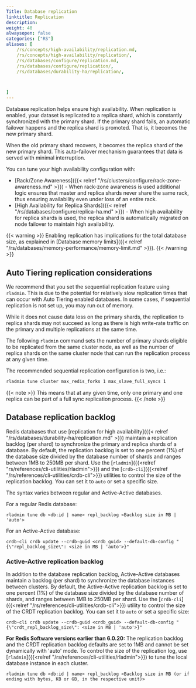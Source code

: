 ```yaml
---
Title: Database replication
linktitle: Replication
description:
weight: 40
alwaysopen: false
categories: ["RS"]
aliases: [
    /rs/concepts/high-availability/replication.md,
    /rs/concepts/high-availability/replication/,
    /rs/databases/configure/replication.md,
    /rs/databases/configure/replication/,
    /rs/databases/durability-ha/replication/,



]
---
```

Database replication helps ensure high availability.
When replication is enabled, your dataset is replicated to a replica shard,
which is constantly synchronized with the primary shard. If the primary 
shard fails, an automatic failover happens and the replica shard is promoted.  That is, it becomes the new primary shard. 

When the old primary shard recovers, it becomes
the replica shard of the new primary shard. This auto-failover mechanism
guarantees that data is served with minimal interruption.

You can tune your high availability configuration with:

- [Rack/Zone
Awareness]({{< relref "/rs/clusters/configure/rack-zone-awareness.md" >}}) - When rack-zone awareness is used additional logic ensures that master and replica shards never share the same rack, thus ensuring availability even under loss of an entire rack.
- [High Availability for Replica Shards]({{< relref "/rs/databases/configure/replica-ha.md" >}}) - When high availability
for replica shards is used, the replica shard is automatically migrated on node failover to maintain high availability.

{{< warning >}}
Enabling replication has implications for the total database size,
as explained in [Database memory limits]({{< relref "/rs/databases/memory-performance/memory-limit.md" >}}).
{{< /warning >}}

## Auto Tiering replication considerations

We recommend that you set the sequential replication feature using
`rladmin`. This is due to the potential for relatively slow replication
times that can occur with Auto Tiering enabled databases. In some
cases, if sequential replication is not set up, you may run out of memory. 

While it does not cause data loss on the
primary shards, the replication to replica shards may not succeed as long
as there is high write-rate traffic on the primary and multiple
replications at the same time.

The following `rladmin` command sets the number of primary shards eligible to
be replicated from the same cluster node, as well as the number of replica
shards on the same cluster node that can run the replication process at
any given time.

The recommended sequential replication configuration is two, i.e.:

```sh
rladmin tune cluster max_redis_forks 1 max_slave_full_syncs 1
```

{{< note >}}
This means that at any given time,
only one primary and one replica can be part of a full sync replication process.
{{< /note >}}

## Database replication backlog

Redis databases that use [replication for high availability]({{< relref "/rs/databases/durability-ha/replication.md" >}}) maintain a replication backlog (per shard) to synchronize the primary and replica shards of a database.
By default, the replication backlog is set to one percent (1%) of the database size divided by the database number of shards and ranges between 1MB to 250MB per shard.
Use the [`rladmin`]({{<relref "rs/references/cli-utilities/rladmin">}}) and the [`crdb-cli`]({{<relref "/rs/references/cli-utilities/crdb-cli">}}) utilities to control the size of the replication backlog. You can set it to `auto` or set a specific size.  

The syntax varies between regular and Active-Active databases. 

For a regular Redis database:
```text
rladmin tune db <db:id | name> repl_backlog <Backlog size in MB | 'auto'>
```

For an Active-Active database:
```text
crdb-cli crdb update --crdb-guid <crdb_guid> --default-db-config "{\"repl_backlog_size\": <size in MB | 'auto'>}"
```

### Active-Active replication backlog

In addition to the database replication backlog, Active-Active databases maintain a backlog (per shard) to synchronize the database instances between clusters.
By default, the Active-Active replication backlog is set to one percent (1%) of the database size divided by the database number of shards, and ranges between 1MB to 250MB per shard.
Use the [`crdb-cli`]({{<relref "/rs/references/cli-utilities/crdb-cli">}}) utility to control the size of the CRDT replication backlog. You can set it to `auto` or set a specific size:  

```text
crdb-cli crdb update --crdb-guid <crdb_guid> --default-db-config "{\"crdt_repl_backlog_size\": <size in MB | 'auto'>}"
```

**For Redis Software versions earlier than 6.0.20:**
The replication backlog and the CRDT replication backlog defaults are set to 1MB and cannot be set dynamically with 'auto' mode.
To control the size of the replication log, use [`rladmin`]({{<relref "/rs/references/cli-utilities/rladmin">}}) to tune the local database instance in each cluster.
```text
rladmin tune db <db:id | name> repl_backlog <Backlog size in MB (or if ending with bytes, KB or GB, in the respective unit)>
```